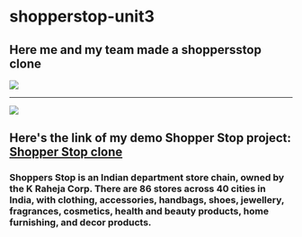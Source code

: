 # shopperstop-unit3
<h2>Here me and my team made a shoppersstop clone</h2>

<img src="https://www.bing.com/images/blob?bcid=S4-MuauiZxsEcg" />
<hr/>
<img src="https://www.bing.com/images/blob?bcid=S4KhaoWoFRsEXA" />
<h2>Here's the link of my demo Shopper Stop project: <a href="https://netmedsclone.netlify.app/" target="_blank">Shopper Stop clone</a> </h2>
<h3>
Shoppers Stop is an Indian department store chain, owned by the K Raheja Corp. There are 86 stores across 40 cities in India, with clothing, accessories, handbags, shoes, jewellery, fragrances, cosmetics, health and beauty products, home furnishing, and decor products.</h3>

